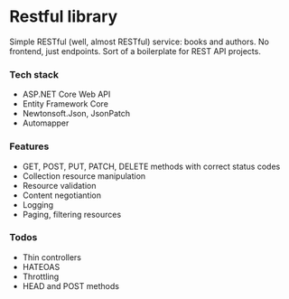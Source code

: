 # Restful library
Simple RESTful (well, almost RESTful) service: books and authors. No frontend, just endpoints. Sort of a boilerplate for REST API projects.

### Tech stack
- ASP.NET Core Web API
- Entity Framework Core
- Newtonsoft.Json, JsonPatch
- Automapper

### Features
- GET, POST, PUT, PATCH, DELETE methods with correct status codes
- Collection resource manipulation
- Resource validation
- Content negotiantion
- Logging
- Paging, filtering resources

### Todos
- Thin controllers
- HATEOAS
- Throttling
- HEAD and POST methods
